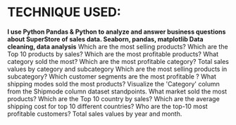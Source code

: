 # TECHNIQUE USED:
**I use Python Pandas & Python to analyze and answer business questions about SuperStore of sales data. Seaborn, pandas, matplotlib Data cleaning, data analysis**
Which are the most selling products?
Which are the Top 10 products by sales?
Which are the most profitable products?
What category sold the most?
Which are the most profitable category?
Total sales values by category and subcategory Which are the most selling products in subcategory?
Which customer segments are the most profitable ?
What shipping modes sold the most products?
Visualize the 'Category' column from the Shipmode column dataset standpoints. 
What market sold the most products?
Which are the Top 10 country by sales?
Which are the average shipping cost for top 10 different countries?
Who are the top-10 most profitable customers?
Total sales values by year and month.
